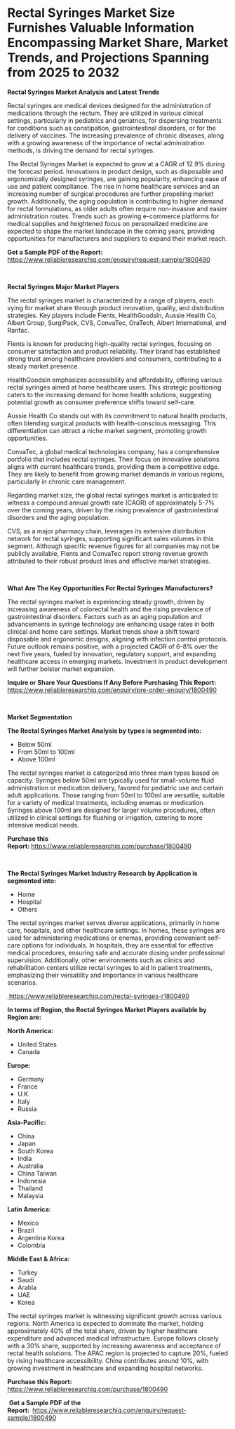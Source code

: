 <p><h1>Rectal Syringes Market Size Furnishes Valuable Information Encompassing Market Share, Market Trends, and Projections Spanning from 2025 to 2032</h1></p><p><strong>Rectal Syringes Market Analysis and Latest Trends</strong></p>
<p><p>Rectal syringes are medical devices designed for the administration of medications through the rectum. They are utilized in various clinical settings, particularly in pediatrics and geriatrics, for dispersing treatments for conditions such as constipation, gastrointestinal disorders, or for the delivery of vaccines. The increasing prevalence of chronic diseases, along with a growing awareness of the importance of rectal administration methods, is driving the demand for rectal syringes.</p><p>The Rectal Syringes Market is expected to grow at a CAGR of 12.9% during the forecast period. Innovations in product design, such as disposable and ergonomically designed syringes, are gaining popularity, enhancing ease of use and patient compliance. The rise in home healthcare services and an increasing number of surgical procedures are further propelling market growth. Additionally, the aging population is contributing to higher demand for rectal formulations, as older adults often require non-invasive and easier administration routes. Trends such as growing e-commerce platforms for medical supplies and heightened focus on personalized medicine are expected to shape the market landscape in the coming years, providing opportunities for manufacturers and suppliers to expand their market reach.</p></p>
<p><strong>Get a Sample PDF of the Report:&nbsp;</strong> <a href="https://www.reliableresearchiq.com/enquiry/request-sample/1800490?utm_campaign=3524&utm_medium=2&utm_source=Github&utm_content=ia&utm_term=13042025&utm_id=rectal-syringes">https://www.reliableresearchiq.com/enquiry/request-sample/1800490</a></p>
<p>&nbsp;</p>
<p><strong>Rectal Syringes Major Market Players</strong></p>
<p><p>The rectal syringes market is characterized by a range of players, each vying for market share through product innovation, quality, and distribution strategies. Key players include Flents, HealthGoodsIn, Aussie Health Co, Albert Group, SurgiPack, CVS, ConvaTec, OraTech, Albert International, and Ranfac.</p><p>Flents is known for producing high-quality rectal syringes, focusing on consumer satisfaction and product reliability. Their brand has established strong trust among healthcare providers and consumers, contributing to a steady market presence.</p><p>HealthGoodsIn emphasizes accessibility and affordability, offering various rectal syringes aimed at home healthcare users. This strategic positioning caters to the increasing demand for home health solutions, suggesting potential growth as consumer preference shifts toward self-care.</p><p>Aussie Health Co stands out with its commitment to natural health products, often blending surgical products with health-conscious messaging. This differentiation can attract a niche market segment, promoting growth opportunities.</p><p>ConvaTec, a global medical technologies company, has a comprehensive portfolio that includes rectal syringes. Their focus on innovative solutions aligns with current healthcare trends, providing them a competitive edge. They are likely to benefit from growing market demands in various regions, particularly in chronic care management.</p><p>Regarding market size, the global rectal syringes market is anticipated to witness a compound annual growth rate (CAGR) of approximately 5-7% over the coming years, driven by the rising prevalence of gastrointestinal disorders and the aging population.</p><p>CVS, as a major pharmacy chain, leverages its extensive distribution network for rectal syringes, supporting significant sales volumes in this segment. Although specific revenue figures for all companies may not be publicly available, Flents and ConvaTec report strong revenue growth attributed to their robust product lines and effective market strategies.</p></p>
<p>&nbsp;</p>
<p><strong>What Are The Key Opportunities For Rectal Syringes Manufacturers?</strong></p>
<p><p>The rectal syringes market is experiencing steady growth, driven by increasing awareness of colorectal health and the rising prevalence of gastrointestinal disorders. Factors such as an aging population and advancements in syringe technology are enhancing usage rates in both clinical and home care settings. Market trends show a shift toward disposable and ergonomic designs, aligning with infection control protocols. Future outlook remains positive, with a projected CAGR of 6-8% over the next five years, fueled by innovation, regulatory support, and expanding healthcare access in emerging markets. Investment in product development will further bolster market expansion.</p></p>
<p><strong>Inquire or Share Your Questions If Any Before Purchasing This Report:</strong> <a href="https://www.reliableresearchiq.com/enquiry/pre-order-enquiry/1800490?utm_campaign=3524&utm_medium=2&utm_source=Github&utm_content=ia&utm_term=13042025&utm_id=rectal-syringes">https://www.reliableresearchiq.com/enquiry/pre-order-enquiry/1800490</a></p>
<p>&nbsp;</p>
<p><strong>Market Segmentation</strong></p>
<p><strong>The Rectal Syringes Market Analysis by types is segmented into:</strong></p>
<p><ul><li>Below 50ml</li><li>From 50ml to 100ml</li><li>Above 100ml</li></ul></p>
<p><p>The rectal syringes market is categorized into three main types based on capacity. Syringes below 50ml are typically used for small-volume fluid administration or medication delivery, favored for pediatric use and certain adult applications. Those ranging from 50ml to 100ml are versatile, suitable for a variety of medical treatments, including enemas or medication. Syringes above 100ml are designed for larger volume procedures, often utilized in clinical settings for flushing or irrigation, catering to more intensive medical needs.</p></p>
<p><strong>Purchase this Report:&nbsp;</strong><a href="https://www.reliableresearchiq.com/purchase/1800490?utm_campaign=3524&utm_medium=2&utm_source=Github&utm_content=ia&utm_term=13042025&utm_id=rectal-syringes">https://www.reliableresearchiq.com/purchase/1800490</a></p>
<p>&nbsp;</p>
<p><strong>The Rectal Syringes Market Industry Research by Application is segmented into:</strong></p>
<p><ul><li>Home</li><li>Hospital</li><li>Others</li></ul></p>
<p><p>The rectal syringes market serves diverse applications, primarily in home care, hospitals, and other healthcare settings. In homes, these syringes are used for administering medications or enemas, providing convenient self-care options for individuals. In hospitals, they are essential for effective medical procedures, ensuring safe and accurate dosing under professional supervision. Additionally, other environments such as clinics and rehabilitation centers utilize rectal syringes to aid in patient treatments, emphasizing their versatility and importance in various healthcare scenarios.</p></p>
<p><a href="https://www.reliableresearchiq.com/rectal-syringes-r1800490?utm_campaign=3524&utm_medium=2&utm_source=Github&utm_content=ia&utm_term=13042025&utm_id=rectal-syringes">&nbsp;https://www.reliableresearchiq.com/rectal-syringes-r1800490</a></p>
<p><strong>In terms of Region, the Rectal Syringes Market Players available by Region are:</strong></p>
<p>
    <p> <strong> North America: </strong>
        <ul>
            <li>United States</li>
            <li>Canada</li>
        </ul>
        </p> 
    <p> <strong> Europe: </strong>
        <ul>
            <li>Germany</li>
            <li>France</li>
            <li>U.K.</li>
            <li>Italy</li>
            <li>Russia</li>
        </ul>
        </p> 
    <p> <strong> Asia-Pacific: </strong>
        <ul>
            <li>China</li>
            <li>Japan</li>
            <li>South Korea</li>
            <li>India</li>
            <li>Australia</li>
            <li>China Taiwan</li>
            <li>Indonesia</li>
            <li>Thailand</li>
            <li>Malaysia</li>
        </ul>
        </p> 
    <p> <strong> Latin America: </strong>
        <ul>
            <li>Mexico</li>
            <li>Brazil</li>
            <li>Argentina Korea</li>
            <li>Colombia</li>
        </ul>
        </p> 
    <p> <strong> Middle East & Africa: </strong>
        <ul>
            <li>Turkey</li>
            <li>Saudi</li>
            <li>Arabia</li>
            <li>UAE</li>
            <li>Korea</li>
        </ul>
    </p>
    </p>
<p><p>The rectal syringes market is witnessing significant growth across various regions. North America is expected to dominate the market, holding approximately 40% of the total share, driven by higher healthcare expenditure and advanced medical infrastructure. Europe follows closely with a 30% share, supported by increasing awareness and acceptance of rectal health solutions. The APAC region is projected to capture 20%, fueled by rising healthcare accessibility. China contributes around 10%, with growing investment in healthcare and expanding hospital networks.</p></p>
<p><strong>Purchase this Report: </strong><a href="https://www.reliableresearchiq.com/purchase/1800490?utm_campaign=3524&utm_medium=2&utm_source=Github&utm_content=ia&utm_term=13042025&utm_id=rectal-syringes">https://www.reliableresearchiq.com/purchase/1800490</a></p>
<p>&nbsp;<strong>Get a Sample PDF of the Report:&nbsp;&nbsp;</strong><a href="https://www.reliableresearchiq.com/enquiry/request-sample/1800490?utm_campaign=3524&utm_medium=2&utm_source=Github&utm_content=ia&utm_term=13042025&utm_id=rectal-syringes">https://www.reliableresearchiq.com/enquiry/request-sample/1800490</a></p>
<p><strong></strong></p>
<p><p></p><p></p><p></p></p>